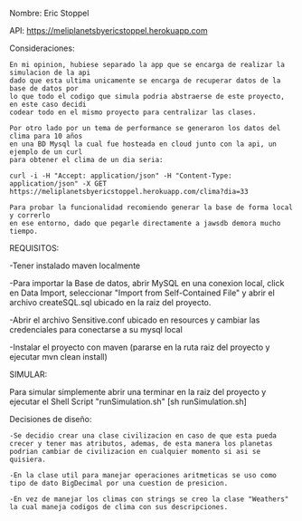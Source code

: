 Nombre: Eric Stoppel

API: https://meliplanetsbyericstoppel.herokuapp.com


Consideraciones: 
    
    En mi opinion, hubiese separado la app que se encarga de realizar la simulacion de la api 
    dado que esta ultima unicamente se encarga de recuperar datos de la base de datos por
    lo que todo el codigo que simula podria abstraerse de este proyecto, en este caso decidi
    codear todo en el mismo proyecto para centralizar las clases.
    
    Por otro lado por un tema de performance se generaron los datos del clima para 10 años
    en una BD Mysql la cual fue hosteada en cloud junto con la api, un ejemplo de un curl
    para obtener el clima de un dia seria:
    
    curl -i -H "Accept: application/json" -H "Content-Type: application/json" -X GET https://meliplanetsbyericstoppel.herokuapp.com/clima?dia=33
    
    Para probar la funcionalidad recomiendo generar la base de forma local y correrlo
    en ese entorno, dado que pegarle directamente a jawsdb demora mucho tiempo.

    

REQUISITOS: 

-Tener instalado maven localmente
	

-Para importar la Base de datos, abrir MySQL en una conexion local, click en Data Import, seleccionar "Import from Self-Contained File" y abrir el archivo createSQL.sql ubicado en la raiz del proyecto.

-Abrir el archivo Sensitive.conf ubicado en resources y cambiar las credenciales para conectarse a su mysql local

-Instalar el proyecto con maven (pararse en la ruta raiz del proyecto y ejecutar mvn clean install)

SIMULAR:


Para simular simplemente abrir una terminar en la raiz del proyecto y ejecutar el Shell Script "runSimulation.sh" [sh runSimulation.sh]

Decisiones de diseño:

	-Se decidio crear una clase civilizacion en caso de que esta pueda crecer y tener mas atributos, ademas, de esta manera los planetas podrian cambiar de civilizacion en cualquier momento si asi se quisiera. 

	-En la clase util para manejar operaciones aritmeticas se uso como tipo de dato BigDecimal por una cuestion de presicion.

	-En vez de manejar los climas con strings se creo la clase "Weathers" la cual maneja codigos de clima con sus descripciones.
